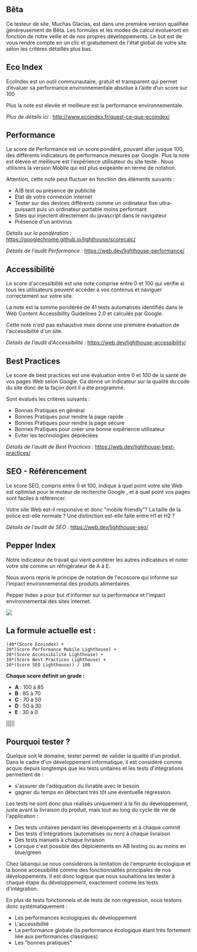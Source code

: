 ## Bêta 

Ce testeur de site, Muchas Glacias, est dans une première version qualifiée généreusement de  Bêta.
Les formules et les modes de calcul évolueront en fonction de notre veille et de nos propres développements.
Le but est de vous rendre compte en un clic et gratuitement de l'état global de votre site selon les critères détaillés plus bas.

## Eco Index 

EcoIndex est un outil communautaire, gratuit et transparent qui permet d’évaluer sa performance environnementale absolue à l’aide d’un score sur 100

Plus la note est élevée et meilleure est la performance environnementale.

*Plus de détails ici :* <a href="http://www.ecoindex.fr/quest-ce-que-ecoindex/" target="_blank" title="Explication d'EcoIndex" rel="external nofollow noreferrer">http://www.ecoindex.fr/quest-ce-que-ecoindex/</a>

## Performance 

Le score de Performance est un score pondéré, pouvant aller jusque 100, des différents indicateurs de performance mesurés par Google.
Plus la note est élevée et meilleure est l'expérience utilisateur du site testé
.
Nous utilisons la version Mobile qui est plus exigeante en terme de notation.

Attention, cette note peut fluctuer en fonction des éléments suivants :
-   A/B test ou présence de publicité 
-   Etat de votre connexion internet
-   Tester sur des devices différents comme un ordinateur fixe ultra-puissant puis un ordinateur portable moins performant
-   Sites qui injectent directement du javascript dans le navigateur
-   Présence d'un antivirus

*Détails sur la pondération :* <a href="https://googlechrome.github.io/lighthouse/scorecalc/" target="_blank" title="Explication de la pondération du score de performance" rel="external nofollow noreferrer">https://googlechrome.github.io/lighthouse/scorecalc/</a>

*Détails de l'audit Performance :* <a href="https://web.dev/lighthouse-performance/" target="_blank" rel="external nofollow noreferrer" title="Audit de performance">https://web.dev/lighthouse-performance/</a>

## Accessibilité

Le score d'accessibilité est une note comprise entre 0 et 100 qui vérifie si tous les utilisateurs peuvent accéder à vos contenus et naviguer correctement sur votre site.

La note est la somme pondérée de 41 tests automatisés identifiés dans le Web Content Accessibility Guidelines 2.0 et calculés par Google.

Cette note n'est pas exhaustive mais donne une première évaluation de l'accessibilité d'un site.

*Détails de l'audit d'Accessibilité :* <a href="https://web.dev/lighthouse-accessibility/" target="_blank" rel="external nofollow noreferrer" title="Audit d'accessibilité">https://web.dev/lighthouse-accessibility/</a>

## Best Practices

Le score de best practices est une évaluation entre 0 et 100 de la santé de vos pages Web selon Google.
Ca donne un indicateur sur la qualité du code du site donc de la façon dont il a été programmé.

Sont évalués les critères suivants :
 - Bonnes  Pratiques en général
 - Bonnes  Pratiques pour rendre la page rapide
 - Bonnes  Pratiques pour rendre la page sécure
 - Bonnes  Pratiques pour créer une bonne expérience utilisateur
 - Eviter les technologies dépréciées

*Détails de l'audit de Best Practices :* <a href="https://web.dev/lighthouse-best-practices/" target="_blank" rel="external nofollow noreferrer" title="Audit de best practices">https://web.dev/lighthouse-best-practices/</a>

## SEO - Référencement

Le score SEO, compris entre 0 et 100,  indique à quel point votre site Web est optimisé pour le moteur de recherche Google , et à quel point vos pages sont faciles à référencer.

Votre site Web est-il responsive et donc "mobile friendly"? La taille de la police est-elle normale ? Une distinction est-elle faite entre H1 et H2 ?

*Détails de l'audit de SEO :* <a href="https://web.dev/lighthouse-seo/" target="_blank" rel="external nofollow noreferrer" title="Audit du SEO">https://web.dev/lighthouse-seo/</a>

## Pepper Index

Notre indicateur de travail qui vient pondérer les autres indicateurs et noter votre site comme un réfrigérateur de A à E.

Nous avons repris le principe de notation de l'ecoscore qui informe sur l’impact environnemental des produits alimentaires.

Pepper Index a pour but d'informer sur la performance et l'impact environnemental des sites internet.

![](/img/pepperIndex-grade.png)

## La formule actuelle est : 
```
(40*(Score Ecoindex) + 
20*(Score Performance Mobile Lighthouse) + 
20*(Score Accessibilité Lighthouse) + 
10*(Score Best Practices Lighthouse) + 
10*(Score SEO Lighthouse)) / 100
```

**Chaque score définit un grade :**
 - **A** : 100 à 85
 - **B** : 85 à 70
 - **C** : 70 à 50
 - **D** : 50 à 30
 - **E** : 30 à 0

|||||
## Pourquoi tester ?

Quelque soit le domaine, tester permet de valider la qualité d'un produit. Dans le cadre d'un développement informatique, il est considéré comme acquis depuis longtemps que les tests unitaires et les tests d'intégrations permettent de :
- s'assurer de l'adéquation du livrable avec le besoin
- gagner du temps en détectant très tôt une éventuelle régression.

Les tests ne sont donc plus réalisés uniquement à la fin du développement, juste avant la livraison du produit, mais tout au long du cycle de vie de l'application :
- Des tests unitaires pendant les développements et à chaque commit
- Des tests d'intégrations (automatisés ou non) à chaque livraison
- Des tests manuels à chaque livraison
- Lorsque c'est possible des déploiements en AB testing ou au moins en blue/green

Chez labanqui.se nous considérons la limitation de l'emprunte écologique et la bonne accessibilité comme des fonctionnalités principales de nos développements. Il est donc logique que nous souhaitions les tester à chaque étape du développement, exactement comme les tests d'intégration.

En plus de tests fonctionnels et de tests de non régression, nous testons donc systématiquement :
- Les performances écologiques du développement
- L'accessibilité
- La performance globale (la performance écologique étant très fortement liée aux performances classiques)
- Les "bonnes pratiques"